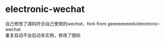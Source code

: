 # electronic-wechat
自己修改了源码符合自己使用的wechat，fork from geeeeeeeeek/electronic-wechat  
重复启动不会启动多实例，修改了图标
